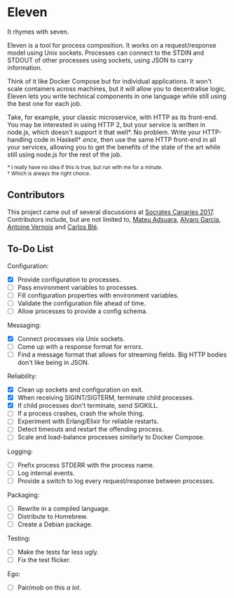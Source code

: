 # Eleven

It rhymes with seven.

Eleven is a tool for process composition. It works on a request/response model using Unix sockets. Processes can connect to the STDIN and STDOUT of other processes using sockets, using JSON to carry information.

Think of it like Docker Compose but for individual applications. It won't scale containers across machines, but it will allow you to decentralise logic. Eleven lets you write technical components in one language while still using the best one for each job.

Take, for example, your classic microservice, with HTTP as its front-end. You may be interested in using HTTP 2, but your service is written in node.js, which doesn't support it that well\*. No problem. Write your HTTP-handling code in Haskell† *once*, then use the same HTTP front-end in all your services, allowing you to get the benefits of the state of the art while still using node.js for the rest of the job.

<sup>\* I really have no idea if this is true, but run with me for a minute.</sup><br/>
<sup>† Which is always the right choice.</sup>

## Contributors

This project came out of several discussions at [Socrates Canaries 2017][]. Contributors include, but are not limited to, [Mateu Adsuara][@mateuadsuara], [Alvaro Garcia][@alvarobiz], [Antoine Vernois][@avernois] and [Carlos Blé][@carlosble].

[Socrates Canaries 2017]: https://www.socracan.com/
[@alvarobiz]: https://twitter.com/alvarobiz
[@avernois]: https://twitter.com/avernois
[@carlosble]: https://twitter.com/carlosble
[@mateuadsuara]: https://twitter.com/mateuadsuara

## To-Do List

Configuration:
- [x] Provide configuration to processes.
- [ ] Pass environment variables to processes.
- [ ] Fill configuration properties with environment variables.
- [ ] Validate the configuration file ahead of time.
- [ ] Allow processes to provide a config schema.

Messaging:
- [x] Connect processes via Unix sockets.
- [ ] Come up with a response format for errors.
- [ ] Find a message format that allows for streaming fields. Big HTTP bodies don't like being in JSON.

Reliability:
- [x] Clean up sockets and configuration on exit.
- [x] When receiving SIGINT/SIGTERM, terminate child processes.
- [x] If child processes don't terminate, send SIGKILL.
- [ ] If a process crashes, crash the whole thing.
- [ ] Experiment with Erlang/Elixir for reliable restarts.
- [ ] Detect timeouts and restart the offending process.
- [ ] Scale and load-balance processes similarly to Docker Compose.

Logging:
- [ ] Prefix process STDERR with the process name.
- [ ] Log internal events.
- [ ] Provide a switch to log every request/response between processes.

Packaging:
- [ ] Rewrite in a compiled language.
- [ ] Distribute to Homebrew.
- [ ] Create a Debian package.

Testing:
- [ ] Make the tests far less ugly.
- [ ] Fix the test flicker.

Ego:
- [ ] Pair/mob on this *a lot*.
